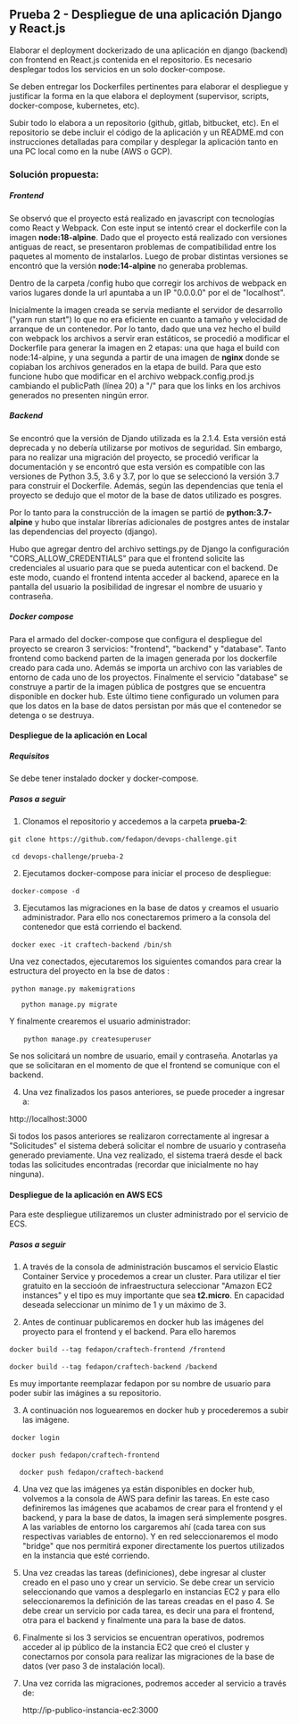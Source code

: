 ## Prueba 2 - Despliegue de una aplicación Django y React.js

Elaborar el deployment dockerizado de una aplicación en django (backend) con frontend en React.js contenida en el repositorio. Es necesario desplegar todos los servicios en un solo docker-compose.

Se deben entregar los Dockerfiles pertinentes para elaborar el despliegue y justificar la forma en la que elabora el deployment (supervisor, scripts, docker-compose, kubernetes, etc).

Subir todo lo elabora a un repositorio (github, gitlab, bitbucket, etc). En el repositorio se debe incluir el código de la aplicación y un README.md con instrucciones detalladas para compilar y desplegar la aplicación tanto en una PC local como en la nube (AWS o GCP).

### Solución propuesta:

##### Frontend

Se observó que el proyecto está realizado en javascript con tecnologías como React y Webpack. Con este input se intentó crear el dockerfile con la imagen **node:18-alpine**. Dado que el proyecto está realizado con versiones antiguas de react, se presentaron problemas de compatibilidad entre los paquetes al momento de instalarlos. Luego de probar distintas versiones se encontró que la versión **node:14-alpine** no generaba problemas.

Dentro de la carpeta /config hubo que corregir los archivos de webpack en varios lugares donde la url apuntaba a un IP "0.0.0.0" por el de "localhost".

Inicialmente la imagen creada se servía mediante el servidor de desarrollo ("yarn run start") lo que no era eficiente en cuanto a tamaño y velocidad de arranque de un contenedor. Por lo tanto, dado que una vez hecho el build con webpack los archivos a servir eran estáticos, se procedió a modificar el Dockerfile para generar la imagen en 2 etapas: una que haga el build con node:14-alpine, y una segunda a partir de una imagen de **nginx** donde se copiaban los archivos generados en la etapa de build. Para que esto funcione hubo que modificar en el archivo webpack.config.prod.js cambiando el publicPath (línea 20) a "/" para que los links en los archivos generados no presenten ningún error. 

##### Backend

Se encontró que la versión de Djando utilizada es la 2.1.4. Esta versión está deprecada y no debería utilizarse por motivos de seguridad. Sin embargo, para no realizar una migración del proyecto, se procedió verificar la documentación y se encontró que esta versión es compatible con las versiones de Python 3.5, 3.6 y 3.7, por lo que se seleccionó la versión 3.7 para construir el Dockerfile. Además, según las dependencias que tenía el proyecto se dedujo que el motor de la base de datos utilizado es posgres. 

Por lo tanto para la construcción de la imagen se partió de **python:3.7-alpine** y hubo que instalar librerías adicionales de postgres antes de instalar las dependencias del proyecto (django).

Hubo que agregar dentro del archivo settings.py de Django la configuración "CORS_ALLOW_CREDENTIALS" para que el frontend solicite las credenciales al usuario para que se pueda autenticar con el backend. De este modo, cuando el frontend intenta acceder al backend, aparece en la pantalla del usuario la posibilidad de ingresar el nombre de usuario y contraseña.



##### Docker compose

Para el armado del docker-compose que configura el despliegue del proyecto se crearon 3 servicios: "frontend", "backend" y "database". Tanto frontend como backend parten de la imagen generada por los dockerfile creado para cada uno. Además se importa un archivo con las variables de entorno de cada uno de los proyectos. Finalmente el servicio "database" se construye a partir de la imagen pública de postgres que se encuentra disponible en docker hub. Este último tiene configurado un volumen para que los datos en la base de datos persistan por más que el contenedor se detenga o se destruya.

#### Despliegue de la aplicación en Local

##### Requisitos

Se debe tener instalado docker y docker-compose.

##### Pasos a seguir

1. Clonamos el repositorio y accedemos a la carpeta **prueba-2**:

​	`git clone https://github.com/fedapon/devops-challenge.git`

​	`cd devops-challenge/prueba-2`

2. Ejecutamos docker-compose para iniciar el proceso de despliegue:

​	`docker-compose -d`

3. Ejecutamos las migraciones en la base de datos y creamos el usuario administrador. Para ello nos conectaremos primero a la consola del contenedor que está corriendo el backend.

​	`docker exec -it craftech-backend /bin/sh`

Una vez conectados, ejecutaremos los siguientes comandos para crear la estructura del proyecto en la bse de datos :

​	`python manage.py makemigrations`

`	python manage.py migrate`

Y finalmente crearemos el usuario administrador:

​	`	python manage.py createsuperuser`

Se nos solicitará un nombre de usuario, email y contraseña. Anotarlas ya que se solicitaran en el momento de que el frontend se comunique con el backend.

4. Una vez finalizados los pasos anteriores, se puede proceder a ingresar a:

http://localhost:3000

Si todos los pasos anteriores se realizaron correctamente al ingresar a "Solicitudes" el sistema deberá solicitar el nombre de usuario y contraseña generado previamente. Una vez realizado, el sistema traerá desde el back todas las solicitudes encontradas (recordar que inicialmente no hay ninguna).

#### Despliegue de la aplicación en AWS ECS

Para este despliegue utilizaremos un cluster administrado por el servicio de ECS.

##### Pasos a seguir

1. A través de la consola de administración buscamos el servicio Elastic Container Service y procedemos a crear un cluster. Para utilizar el tier gratuito en la seccioón de infraestructura seleccionar "Amazon EC2 instances" y el tipo es muy importante que sea **t2.micro**. En capacidad deseada seleccionar un mínimo de 1 y un máximo de 3.

2. Antes de continuar publicaremos en docker hub las imágenes del proyecto para el frontend y el backend. Para ello haremos

​	`docker build --tag fedapon/craftech-frontend /frontend`

​	`docker build --tag fedapon/craftech-backend /backend`

Es muy importante reemplazar fedapon por su nombre de usuario para poder subir las imágines a su repositorio.

3. A continuación nos loguearemos en docker hub y procederemos a subir las imágene.

​	`docker login`

​	`docker push fedapon/craftech-frontend `

​	`	docker push fedapon/craftech-backend `

4. Una vez que las imágenes ya están disponibles en docker hub, volvemos a la consola de AWS para definir las tareas. En este caso definiremos las imágenes que acabamos de crear para el frontend y el backend, y para la base de datos, la imagen será simplemente posgres. A las variables de entorno los cargaremos ahí (cada tarea con sus respectivas variables de entorno). Y en red seleccionaremos el modo "bridge" que nos permitirá exponer directamente los puertos utilizados en la instancia que esté corriendo.

5. Una vez creadas las tareas (definiciones), debe ingresar al cluster creado en el paso uno y crear un servicio. Se debe crear un servicio seleccionando que vamos a desplegarlo en instancias EC2 y para ello seleccionaremos la definición de las tareas creadas en el paso 4. Se debe crear un servicio por cada tarea, es decir una para el frontend, otra para el backend y finalmente una para la base de datos.

6. Finalmente si los 3 servicios se encuentran operativos, podremos acceder al ip público de la instancia EC2 que creó el cluster y conectarnos por consola para realizar las migraciones de la base de datos (ver paso 3 de instalación local).

7. Una vez corrida las migraciones, podremos acceder al servicio a través de:

   http://ip-publico-instancia-ec2:3000
